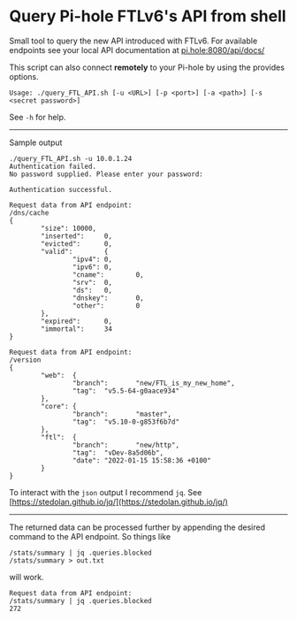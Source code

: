 # Query Pi-hole FTLv6's API from shell

Small tool to query the new API introduced with FTLv6.
For available endpoints see your local API documentation at
[pi.hole:8080/api/docs/](pi.hole:8080/api/docs/)

This script can also connect **remotely** to your Pi-hole by using the provides options.

```shell
Usage: ./query_FTL_API.sh [-u <URL>] [-p <port>] [-a <path>] [-s <secret password>]
```

See `-h` for help.

___

Sample output

```shell
./query_FTL_API.sh -u 10.0.1.24
Authentication failed.
No password supplied. Please enter your password:

Authentication successful.

Request data from API endpoint:
/dns/cache
{
        "size": 10000,
        "inserted":     0,
        "evicted":      0,
        "valid":        {
                "ipv4": 0,
                "ipv6": 0,
                "cname":        0,
                "srv":  0,
                "ds":   0,
                "dnskey":       0,
                "other":        0
        },
        "expired":      0,
        "immortal":     34
}

Request data from API endpoint:
/version
{
        "web":  {
                "branch":       "new/FTL_is_my_new_home",
                "tag":  "v5.5-64-g0aace934"
        },
        "core": {
                "branch":       "master",
                "tag":  "v5.10-0-g853f6b7d"
        },
        "ftl":  {
                "branch":       "new/http",
                "tag":  "vDev-8a5d06b",
                "date": "2022-01-15 15:58:36 +0100"
        }
}
```

To interact with the `json` output I recommend `jq`. See [https://stedolan.github.io/jq/](https://stedolan.github.io/jq/)

___

The returned data can be processed further by appending the desired command to the API endpoint. So things like

```shell
/stats/summary | jq .queries.blocked
/stats/summary > out.txt
```

will work.

```shell
Request data from API endpoint:
/stats/summary | jq .queries.blocked
272
```
